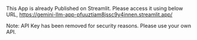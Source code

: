 This App is already Published on Streamlit. Please access it using below URL, 
https://gemini-llm-app-pfuuztiam8jssc9y4innen.streamlit.app/

Note: API Key has been removed for security reasons. Please use your own API.
